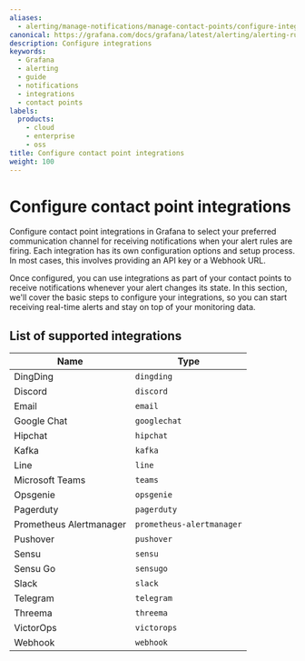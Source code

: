 ```yaml
---
aliases:
  - alerting/manage-notifications/manage-contact-points/configure-integrations/
canonical: https://grafana.com/docs/grafana/latest/alerting/alerting-rules/manage-contact-points/integrations/
description: Configure integrations
keywords:
  - Grafana
  - alerting
  - guide
  - notifications
  - integrations
  - contact points
labels:
  products:
    - cloud
    - enterprise
    - oss
title: Configure contact point integrations
weight: 100
---
```


# Configure contact point integrations

Configure contact point integrations in Grafana to select your preferred communication channel for receiving notifications when your alert rules are firing. Each integration has its own configuration options and setup process. In most cases, this involves providing an API key or a Webhook URL.

Once configured, you can use integrations as part of your contact points to receive notifications whenever your alert changes its state. In this section, we'll cover the basic steps to configure your integrations, so you can start receiving real-time alerts and stay on top of your monitoring data.

## List of supported integrations

| Name                    | Type                      |
| ----------------------- | ------------------------- |
| DingDing                | `dingding`                |
| Discord                 | `discord`                 |
| Email                   | `email`                   |
| Google Chat             | `googlechat`              |
| Hipchat                 | `hipchat`                 |
| Kafka                   | `kafka`                   |
| Line                    | `line`                    |
| Microsoft Teams         | `teams`                   |
| Opsgenie                | `opsgenie`                |
| Pagerduty               | `pagerduty`               |
| Prometheus Alertmanager | `prometheus-alertmanager` |
| Pushover                | `pushover`                |
| Sensu                   | `sensu`                   |
| Sensu Go                | `sensugo`                 |
| Slack                   | `slack`                   |
| Telegram                | `telegram`                |
| Threema                 | `threema`                 |
| VictorOps               | `victorops`               |
| Webhook                 | `webhook`                 |
